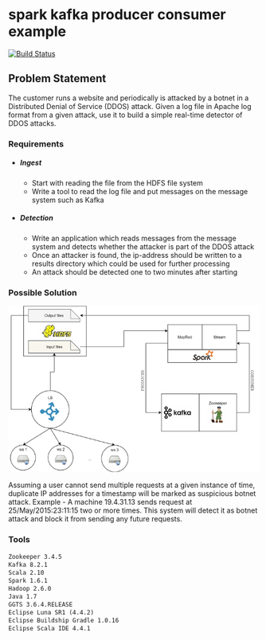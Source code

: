 # spark kafka producer consumer example

[![Build Status](https://travis-ci.org/mjaglan/kafka-spark-example.svg?branch=master)](https://travis-ci.org/mjaglan/kafka-spark-example)

## Problem Statement

The customer runs a website and periodically is attacked by a botnet in a Distributed Denial of Service (DDOS) attack. Given a log file in Apache log format from a given attack, use it to build a simple real-time detector of DDOS attacks.

### Requirements

- ##### Ingest
	- Start with reading the file from the HDFS file system
	- Write a tool to read the log file and put messages on the message system such as Kafka

- ##### Detection
	- Write an application which reads messages from the message system and detects whether the attacker is part of the DDOS attack
	- Once an attacker is found, the ip-address should be written to a results directory which could be used for further processing
	- An attack should be detected one to two minutes after starting

### Possible Solution

![Workflow Diagram](docs/images/workflow.png)

Assuming a user cannot send multiple requests at a given instance of time, duplicate IP addresses for a timestamp will be marked as suspicious botnet attack. Example - A machine 19.4.31.13 sends request at 25/May/2015:23:11:15 two or more times. This system will detect it as botnet attack and block it from sending any future requests.


### Tools 
```
Zookeeper 3.4.5
Kafka 8.2.1
Scala 2.10
Spark 1.6.1
Hadoop 2.6.0
Java 1.7
GGTS 3.6.4.RELEASE
Eclipse Luna SR1 (4.4.2)
Eclipse Buildship Gradle 1.0.16
Eclipse Scala IDE 4.4.1
```

